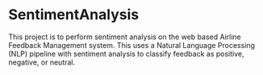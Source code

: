 # SentimentAnalysis
This project is to perform sentiment analysis on the web based Airline Feedback Management system. This uses a Natural Language Processing (NLP) pipeline with sentiment analysis to classify feedback as positive, negative, or neutral.
